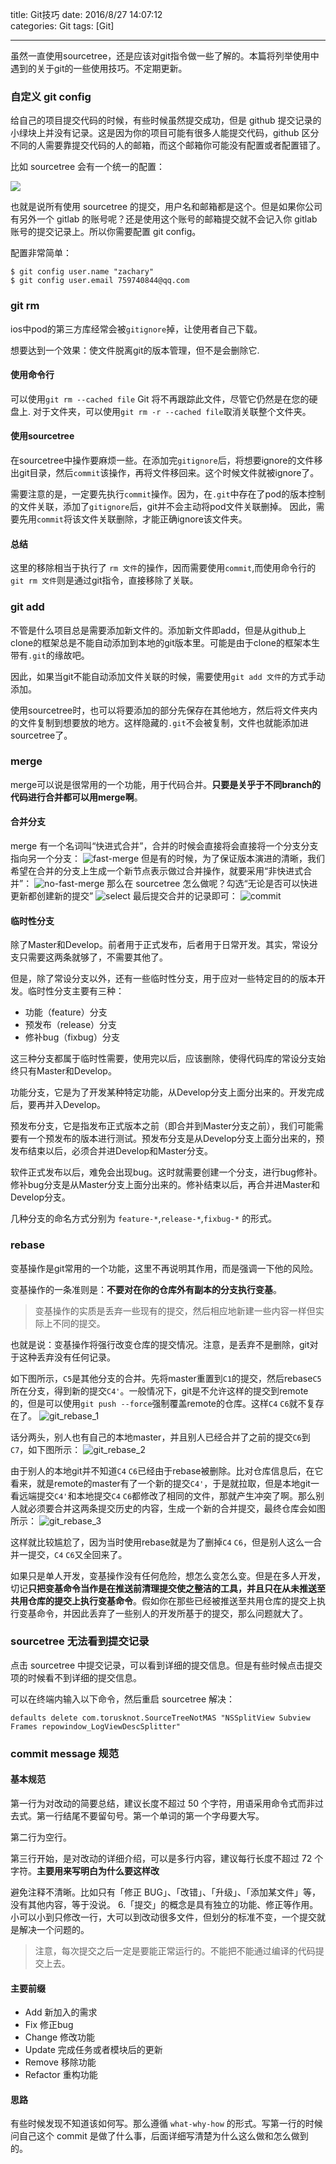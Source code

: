 title: Git技巧
date: 2016/8/27 14:07:12  
categories: Git
tags: [Git]

---

虽然一直使用sourcetree，还是应该对git指令做一些了解的。本篇将列举使用中遇到的关于git的一些使用技巧。不定期更新。

<!--more-->

### 自定义 git config

给自己的项目提交代码的时候，有些时候虽然提交成功，但是 github 提交记录的小绿块上并没有记录。这是因为你的项目可能有很多人能提交代码，github 区分不同的人需要靠提交代码的人的邮箱，而这个邮箱你可能没有配置或者配置错了。

比如 sourcetree 会有一个统一的配置：

![](https://github.com/zhang759740844/MyImgs/blob/master/MyBlog/git_config.png?raw=true)

也就是说所有使用 sourcetree 的提交，用户名和邮箱都是这个。但是如果你公司有另外一个 gitlab 的账号呢？还是使用这个账号的邮箱提交就不会记入你 gitlab 账号的提交记录上。所以你需要配置 git config。

配置非常简单：

```shell
$ git config user.name "zachary"
$ git config user.email 759740844@qq.com
```



### git rm

ios中pod的第三方库经常会被`gitignore`掉，让使用者自己下载。

想要达到一个效果：使文件脱离git的版本管理，但不是会删除它.



#### 使用命令行
可以使用`git rm --cached file`
Git 将不再跟踪此文件，尽管它仍然是在您的硬盘上.
对于文件夹，可以使用`git rm -r --cached file`取消关联整个文件夹。

#### 使用sourcetree
在sourcetree中操作要麻烦一些。在添加完`gitignore`后，将想要ignore的文件移出git目录，然后`commit`该操作，再将文件移回来。这个时候文件就被ignore了。

需要注意的是，一定要先执行`commit`操作。因为，在`.git`中存在了pod的版本控制的文件关联，添加了`gitignore`后，git并不会主动将pod文件关联删掉。
因此，需要先用`commit`将该文件关联删除，才能正确ignore该文件夹。

#### 总结
这里的移除相当于执行了 `rm 文件`的操作，因而需要使用`commit`,而使用命令行的`git rm 文件`则是通过git指令，直接移除了关联。

### git add
不管是什么项目总是需要添加新文件的。添加新文件即add，但是从github上clone的框架总是不能自动添加到本地的git版本里。可能是由于clone的框架本生带有`.git`的缘故吧。

因此，如果当git不能自动添加文件关联的时候，需要使用`git add 文件`的方式手动添加。

使用sourcetree时，也可以将要添加的部分先保存在其他地方，然后将文件夹内的文件复制到想要放的地方。这样隐藏的`.git`不会被复制，文件也就能添加进sourcetree了。

### merge
merge可以说是很常用的一个功能，用于代码合并。**只要是关乎于不同branch的代码进行合并都可以用merge啊**。

#### 合并分支
merge 有一个名词叫“快进式合并”，合并的时候会直接将会直接将一个分支分支指向另一个分支：
![fast-merge](https://github.com/zhang759740844/MyImgs/blob/master/MyBlog/fast-merge.png?raw=true)
但是有的时候，为了保证版本演进的清晰，我们希望在合并的分支上生成一个新节点表示做过合并操作，就要采用“非快进式合并”：
![no-fast-merge](https://github.com/zhang759740844/MyImgs/blob/master/MyBlog/not-fast-merge.png?raw=true)
那么在 sourcetree 怎么做呢？勾选“无论是否可以快进更新都创建新的提交”
![select](https://github.com/zhang759740844/MyImgs/blob/master/MyBlog/not-fast-merge2.png?raw=true)
最后提交合并的记录即可：
![commit](https://github.com/zhang759740844/MyImgs/blob/master/MyBlog/not-fast-merge3.png?raw=true)

#### 临时性分支
除了Master和Develop。前者用于正式发布，后者用于日常开发。其实，常设分支只需要这两条就够了，不需要其他了。

但是，除了常设分支以外，还有一些临时性分支，用于应对一些特定目的的版本开发。临时性分支主要有三种：
- 功能（feature）分支
- 预发布（release）分支
- 修补bug（fixbug）分支

这三种分支都属于临时性需要，使用完以后，应该删除，使得代码库的常设分支始终只有Master和Develop。

功能分支，它是为了开发某种特定功能，从Develop分支上面分出来的。开发完成后，要再并入Develop。

预发布分支，它是指发布正式版本之前（即合并到Master分支之前），我们可能需要有一个预发布的版本进行测试。预发布分支是从Develop分支上面分出来的，预发布结束以后，必须合并进Develop和Master分支。

软件正式发布以后，难免会出现bug。这时就需要创建一个分支，进行bug修补。修补bug分支是从Master分支上面分出来的。修补结束以后，再合并进Master和Develop分支。

几种分支的命名方式分别为 `feature-*`,`release-*`,`fixbug-*` 的形式。

### rebase
变基操作是git常用的一个功能，这里不再说明其作用，而是强调一下他的风险。

变基操作的一条准则是：**不要对在你的仓库外有副本的分支执行变基**。

> 变基操作的实质是丢弃一些现有的提交，然后相应地新建一些内容一样但实际上不同的提交。

也就是说：变基操作将强行改变仓库的提交情况。注意，是丢弃不是删除，git对于这种丢弃没有任何记录。

如下图所示，`C5`是其他分支的合并。先将master重置到`C1`的提交，然后rebase`C5`所在分支，得到新的提交`C4'`。一般情况下，git是不允许这样的提交到remote的，但是可以使用`git push --force`强制覆盖remote的仓库。这样`C4` `C6`就不复存在了。
![git_rebase_1](https://github.com/zhang759740844/MyImgs/blob/master/MyBlog/git_rebase_1.png?raw=true)

话分两头，别人也有自己的本地master，并且别人已经合并了之前的提交`C6`到`C7`，如下图所示：
![git_rebase_2](https://github.com/zhang759740844/MyImgs/blob/master/MyBlog/git_rebase_2.png?raw=true)

由于别人的本地git并不知道`C4` `C6`已经由于rebase被删除。比对仓库信息后，在它看来，就是remote的master有了一个新的提交`C4'`，于是就拉取，但是本地git一看远端提交`C4'`和本地提交`C4` `C6`都修改了相同的文件，那就产生冲突了啊。那么别人就必须要合并这两条提交历史的内容，生成一个新的合并提交，最终仓库会如图所示：
![git_rebase_3](https://github.com/zhang759740844/MyImgs/blob/master/MyBlog/git_rebase_3.png?raw=true)

这样就比较尴尬了，因为当时使用rebase就是为了删掉`C4` `C6`，但是别人这么一合并一提交，`C4` `C6`又全回来了。

如果只是单人开发，变基操作没有任何危险，想怎么变怎么变。但是在多人开发，切记**只把变基命令当作是在推送前清理提交使之整洁的工具，并且只在从未推送至共用仓库的提交上执行变基命令**。假如你在那些已经被推送至共用仓库的提交上执行变基命令，并因此丢弃了一些别人的开发所基于的提交，那么问题就大了。

### sourcetree 无法看到提交记录

点击 sourcetree 中提交记录，可以看到详细的提交信息。但是有些时候点击提交项的时候看不到详细的提交信息。

可以在终端内输入以下命令，然后重启 sourcetree 解决：

```
defaults delete com.torusknot.SourceTreeNotMAS "NSSplitView Subview Frames repowindow_LogViewDescSplitter"
```


### commit message 规范

#### 基本规范

第一行为对改动的简要总结，建议长度不超过 50 个字符，用语采用命令式而非过去式。第一行结尾不要留句号。第一个单词的第一个字母要大写。

第二行为空行。

第三行开始，是对改动的详细介绍，可以是多行内容，建议每行长度不超过 72 个字符。**主要用来写明白为什么要这样改**

避免注释不清晰。比如只有「修正 BUG」、「改错」、「升级」、「添加某文件」等，没有其他内容，等于没说。 6.「提交」的概念是具有独立的功能、修正等作用。小可以小到只修改一行，大可以到改动很多文件，但划分的标准不变，一个提交就是解决一个问题的。

> 注意，每次提交之后一定是要能正常运行的。不能把不能通过编译的代码提交上去。

#### 主要前缀

- Add 新加入的需求
- Fix  修正bug
- Change 修改功能
- Update 完成任务或者模块后的更新
- Remove 移除功能
- Refactor 重构功能


#### 思路

有些时候发现不知道该如何写。那么遵循 `what-why-how` 的形式。写第一行的时候问自己这个 commit 是做了什么事，后面详细写清楚为什么这么做和怎么做到的。

